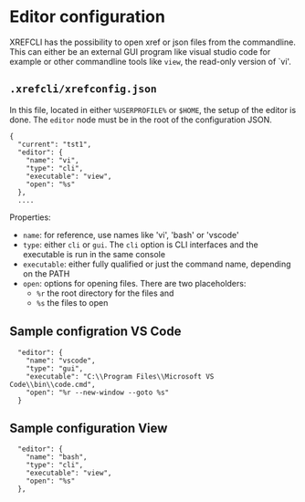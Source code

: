 # Editor configuration

XREFCLI has the possibility to open xref or json files from the commandline. This can either be an external GUI program like visual studio code for example or other commandline tools like `view`, the read-only version of `vi'.

## `.xrefcli/xrefconfig.json`
In this file, located in either `%USERPROFILE%` or `$HOME`, the setup of the editor is done. The `editor` node must be in the root of the configuration JSON.

```
{
  "current": "tst1",
  "editor": {
    "name": "vi",
    "type": "cli",
    "executable": "view",
    "open": "%s"
  },
  ....
```

Properties:
- `name`: for reference, use names like 'vi', 'bash' or 'vscode'
- `type`: either `cli` or `gui`. The `cli` option is CLI interfaces and the executable is run in the same console
- `executable`: either fully qualified or just the command name, depending on the PATH
- `open`: options for opening files. There are two placeholders:
  - `%r` the root directory for the files and
  - `%s` the files to open

## Sample configration VS Code
```
  "editor": {
    "name": "vscode",
    "type": "gui",
    "executable": "C:\\Program Files\\Microsoft VS Code\\bin\\code.cmd",
    "open": "%r --new-window --goto %s"
  }
```

## Sample configuration View
```
  "editor": {
    "name": "bash",
    "type": "cli",
    "executable": "view",
    "open": "%s"
  },
```